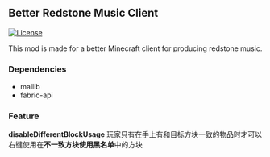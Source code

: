 ## Better Redstone Music Client

[![License](https://img.shields.io/github/license/Fallen-Breath/fabric-mod-template.svg)](http://www.gnu.org/licenses/lgpl-3.0.html)

This mod is made for a better Minecraft client for producing redstone music.

### Dependencies

- mallib
- fabric-api

### Feature

**disableDifferentBlockUsage**
玩家只有在手上有和目标方块一致的物品时才可以右键使用在**不一致方块使用黑名单**中的方块
